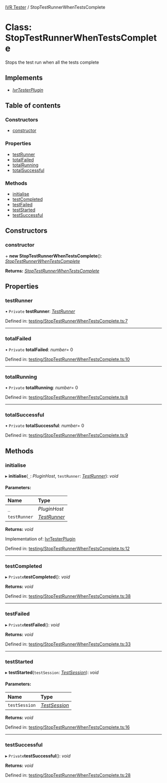 [IVR Tester](../README.md) / StopTestRunnerWhenTestsComplete

# Class: StopTestRunnerWhenTestsComplete

Stops the test run when all the tests complete

## Implements

* [*IvrTesterPlugin*](../interfaces/ivrtesterplugin.md)

## Table of contents

### Constructors

- [constructor](stoptestrunnerwhentestscomplete.md#constructor)

### Properties

- [testRunner](stoptestrunnerwhentestscomplete.md#testrunner)
- [totalFailed](stoptestrunnerwhentestscomplete.md#totalfailed)
- [totalRunning](stoptestrunnerwhentestscomplete.md#totalrunning)
- [totalSuccessful](stoptestrunnerwhentestscomplete.md#totalsuccessful)

### Methods

- [initialise](stoptestrunnerwhentestscomplete.md#initialise)
- [testCompleted](stoptestrunnerwhentestscomplete.md#testcompleted)
- [testFailed](stoptestrunnerwhentestscomplete.md#testfailed)
- [testStarted](stoptestrunnerwhentestscomplete.md#teststarted)
- [testSuccessful](stoptestrunnerwhentestscomplete.md#testsuccessful)

## Constructors

### constructor

\+ **new StopTestRunnerWhenTestsComplete**(): [*StopTestRunnerWhenTestsComplete*](stoptestrunnerwhentestscomplete.md)

**Returns:** [*StopTestRunnerWhenTestsComplete*](stoptestrunnerwhentestscomplete.md)

## Properties

### testRunner

• `Private` **testRunner**: [*TestRunner*](../interfaces/testrunner.md)

Defined in: [testing/StopTestRunnerWhenTestsComplete.ts:7](https://github.com/SketchingDev/ivr-tester/blob/f921c2e/packages/ivr-tester/src/testing/StopTestRunnerWhenTestsComplete.ts#L7)

___

### totalFailed

• `Private` **totalFailed**: *number*= 0

Defined in: [testing/StopTestRunnerWhenTestsComplete.ts:10](https://github.com/SketchingDev/ivr-tester/blob/f921c2e/packages/ivr-tester/src/testing/StopTestRunnerWhenTestsComplete.ts#L10)

___

### totalRunning

• `Private` **totalRunning**: *number*= 0

Defined in: [testing/StopTestRunnerWhenTestsComplete.ts:8](https://github.com/SketchingDev/ivr-tester/blob/f921c2e/packages/ivr-tester/src/testing/StopTestRunnerWhenTestsComplete.ts#L8)

___

### totalSuccessful

• `Private` **totalSuccessful**: *number*= 0

Defined in: [testing/StopTestRunnerWhenTestsComplete.ts:9](https://github.com/SketchingDev/ivr-tester/blob/f921c2e/packages/ivr-tester/src/testing/StopTestRunnerWhenTestsComplete.ts#L9)

## Methods

### initialise

▸ **initialise**(`_`: *PluginHost*, `testRunner`: [*TestRunner*](../interfaces/testrunner.md)): *void*

#### Parameters:

Name | Type |
:------ | :------ |
`_` | *PluginHost* |
`testRunner` | [*TestRunner*](../interfaces/testrunner.md) |

**Returns:** *void*

Implementation of: [IvrTesterPlugin](../interfaces/ivrtesterplugin.md)

Defined in: [testing/StopTestRunnerWhenTestsComplete.ts:12](https://github.com/SketchingDev/ivr-tester/blob/f921c2e/packages/ivr-tester/src/testing/StopTestRunnerWhenTestsComplete.ts#L12)

___

### testCompleted

▸ `Private`**testCompleted**(): *void*

**Returns:** *void*

Defined in: [testing/StopTestRunnerWhenTestsComplete.ts:38](https://github.com/SketchingDev/ivr-tester/blob/f921c2e/packages/ivr-tester/src/testing/StopTestRunnerWhenTestsComplete.ts#L38)

___

### testFailed

▸ `Private`**testFailed**(): *void*

**Returns:** *void*

Defined in: [testing/StopTestRunnerWhenTestsComplete.ts:33](https://github.com/SketchingDev/ivr-tester/blob/f921c2e/packages/ivr-tester/src/testing/StopTestRunnerWhenTestsComplete.ts#L33)

___

### testStarted

▸ **testStarted**(`testSession`: [*TestSession*](../interfaces/testsession.md)): *void*

#### Parameters:

Name | Type |
:------ | :------ |
`testSession` | [*TestSession*](../interfaces/testsession.md) |

**Returns:** *void*

Defined in: [testing/StopTestRunnerWhenTestsComplete.ts:16](https://github.com/SketchingDev/ivr-tester/blob/f921c2e/packages/ivr-tester/src/testing/StopTestRunnerWhenTestsComplete.ts#L16)

___

### testSuccessful

▸ `Private`**testSuccessful**(): *void*

**Returns:** *void*

Defined in: [testing/StopTestRunnerWhenTestsComplete.ts:28](https://github.com/SketchingDev/ivr-tester/blob/f921c2e/packages/ivr-tester/src/testing/StopTestRunnerWhenTestsComplete.ts#L28)
